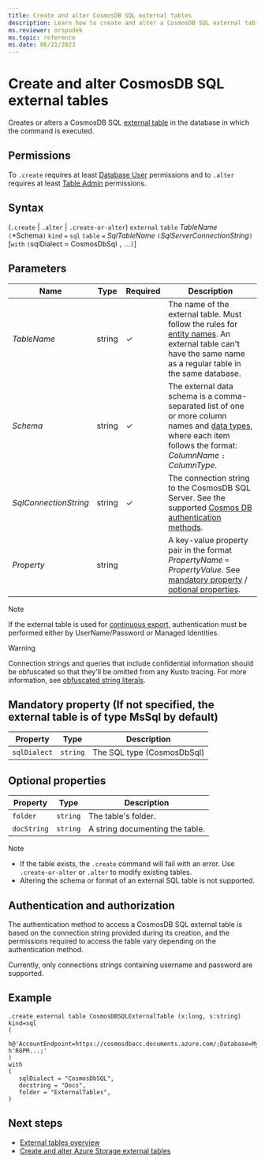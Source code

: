 ```yaml
---
title: Create and alter CosmosDB SQL external tables
description: Learn how to create and alter a CosmosDB SQL external table.
ms.reviewer: orspodek
ms.topic: reference
ms.date: 06/21/2023
---
```


# Create and alter CosmosDB SQL external tables

Creates or alters a CosmosDB SQL [external table](../query/schema-entities/externaltables.md) in the database in which the command is executed.

## Permissions

To `.create` requires at least [Database User](../management/access-control/role-based-access-control.md) permissions and to `.alter` requires at least [Table Admin](../management/access-control/role-based-access-control.md) permissions.

## Syntax

(`.create` | `.alter` | `.create-or-alter`) `external` `table` *TableName* `(`*Schema`)` `kind` `=` `sql` `table` `=` *SqlTableName* `(`*SqlServerConnectionString*`)` [`with` `(`sqlDialect = CosmosDbSql `,` ...`)`]

## Parameters

| Name | Type | Required | Description |
|--|--|--|--|
| *TableName* | string | &check; | The name of the external table. Must follow the rules for [entity names](../query/schema-entities/entity-names.md). An external table can't have the same name as a regular table in the same database.|
| *Schema* | string | &check; | The external data schema is a comma-separated list of one or more column names and [data types](../query/scalar-data-types/index.md), where each item follows the format: *ColumnName* `:` *ColumnType*.|
| *SqlConnectionString*| string |&check;| The connection string to the CosmosDB SQL Server. See the supported [Cosmos DB authentication methods](../query/cosmosdb-plugin.md#authentication-and-authorization).|
|*Property*|string||A key-value property pair in the format *PropertyName* `=` *PropertyValue*. See [mandatory property](#mandatory-properties) / [optional properties](#optional-properties).|

> [!NOTE]
> If the external table is used for [continuous export](data-export/continuous-data-export.md), authentication must be performed either by UserName/Password or Managed Identities.

> [!WARNING]
> Connection strings and queries that include confidential information should be obfuscated so that they'll be omitted from any Kusto tracing. For more information, see [obfuscated string literals](../query/scalar-data-types/string.md#obfuscated-string-literals).

## Mandatory property (If not specified, the external table is of type MsSql by default)
| Property            | Type            | Description                          |
|---------------------|-----------------|---------------------------------------------------------------------------------------------------|
| `sqlDialect`        | `string`        | The SQL type (CosmosDbSql)           |

## Optional properties
| Property            | Type            | Description                          |
|---------------------|-----------------|---------------------------------------------------------------------------------------------------|
| `folder`            | `string`        | The table's folder.                  |
| `docString`         | `string`        | A string documenting the table.      |


> [!NOTE]
>
> * If the table exists, the `.create` command will fail with an error. Use `.create-or-alter` or `.alter` to modify existing tables.
> * Altering the schema or format of an external SQL table is not supported.

## Authentication and authorization

The authentication method to access a CosmosDB SQL external table is based on the connection string provided during its creation, and the permissions required to access the table vary depending on the authentication method.

Currently, only connections strings containing username and password are supported.

## Example

```kusto
.create external table CosmosDBSQLExternalTable (x:long, s:string) 
kind=sql
( 
   h@'AccountEndpoint=https://cosmosdbacc.documents.azure.com/;Database=MyDatabase;Collection=MyCollection;AccountKey=' h'R8PM...;'
)
with 
(
   sqlDialect = "CosmosDbSQL",
   docstring = "Docs",
   folder = "ExternalTables", 
)  
```

## Next steps

* [External tables overview](../query/schema-entities/externaltables.md)
* [Create and alter Azure Storage external tables](external-tables-azurestorage-azuredatalake.md)
